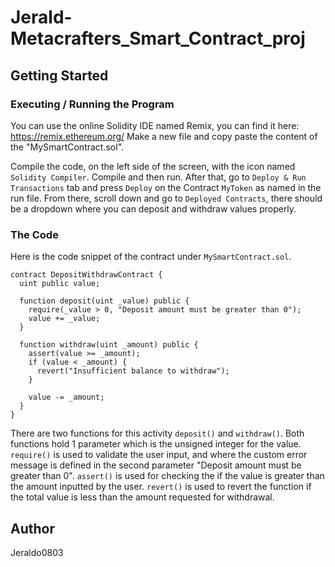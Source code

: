 # Jerald-Metacrafters_Smart_Contract_proj

## Getting Started
### Executing / Running the Program
You can use the online Solidity IDE named Remix, you can find it here: https://remix.ethereum.org/
Make a new file and copy paste the content of the "MySmartContract.sol".

Compile the code, on the left side of the screen, with the icon named `Solidity Compiler`. Compile and then run.
After that, go to `Deploy & Run Transactions` tab and press `Deploy` on the Contract `MyToken` as named in the run file.
From there, scroll down and go to `Deployed Contracts`, there should be a dropdown where you can deposit and withdraw values properly.

### The Code
Here is the code snippet of the contract under `MySmartContract.sol`.
```
contract DepositWithdrawContract {
  uint public value;

  function deposit(uint _value) public {
    require(_value > 0, "Deposit amount must be greater than 0");
    value += _value;
  }

  function withdraw(uint _amount) public {
    assert(value >= _amount);
    if (value < _amount) {
      revert("Insufficient balance to withdraw");
    }

    value -= _amount;
  }
}

```
There are two functions for this activity `deposit()` and `withdraw()`. Both functions hold 1 parameter which is the unsigned integer for the value.
`require()` is used to validate the user input, and where the custom error message is defined in the second parameter "Deposit amount must be greater than 0".
`assert()` is used for checking the if the value is greater than the amount inputted by the user.
`revert()` is used to revert the function if the total value is less than the amount requested for withdrawal.

## Author
Jeraldo0803
